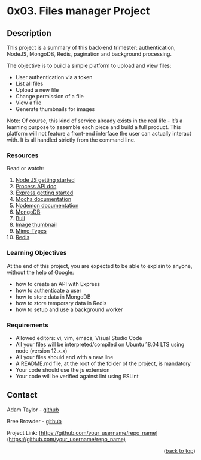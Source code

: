 # 0x03. Files manager Project

## Description

This project is a summary of this back-end trimester: authentication, NodeJS, MongoDB, Redis, pagination and background processing.

The objective is to build a simple platform to upload and view files:

* User authentication via a token
* List all files
* Upload a new file
* Change permission of a file
* View a file
* Generate thumbnails for images


Note: Of course, this kind of service already exists in the real life - it’s a learning purpose to assemble each piece and build a full product. This platform will not feature a front-end interface the user can actually interact with. It is all handled strictly from the command line.

### Resources

Read or watch:

1. [Node JS getting started](https://nodejs.org/en/docs/guides/getting-started-guide/)
2. [Process API doc](https://node.readthedocs.io/en/latest/api/process/)
3. [Express getting started](https://expressjs.com/en/starter/installing.html)
4. [Mocha documentation](https://mochajs.org/)
5. [Nodemon documentation](https://github.com/remy/nodemon#nodemon)
6. [MongoDB](https://github.com/mongodb/node-mongodb-native)
7. [Bull](https://github.com/OptimalBits/bull)
8. [Image thumbnail](https://www.npmjs.com/package/image-thumbnail)
9. [Mime-Types](https://www.npmjs.com/package/mime-types)
10. [Redis](https://github.com/redis/node-redis)

### Learning Objectives

At the end of this project, you are expected to be able to explain to anyone, without the help of Google:

* how to create an API with Express
* how to authenticate a user
* how to store data in MongoDB
* how to store temporary data in Redis
* how to setup and use a background worker


### Requirements

* Allowed editors: vi, vim, emacs, Visual Studio Code
* All your files will be interpreted/compiled on Ubuntu 18.04 LTS using node (version 12.x.x)
* All your files should end with a new line
* A README.md file, at the root of the folder of the project, is mandatory
* Your code should use the js extension
* Your code will be verified against lint using ESLint



<!-- CONTACT -->
## Contact

Adam Taylor - [github](https://github.com/tayloradam1999)

Bree Browder - [github](https://github.com/breebrowder)

Project Link: [https://github.com/your_username/repo_name](https://github.com/your_username/repo_name)

<p align="right">(<a href="#top">back to top</a>)</p>